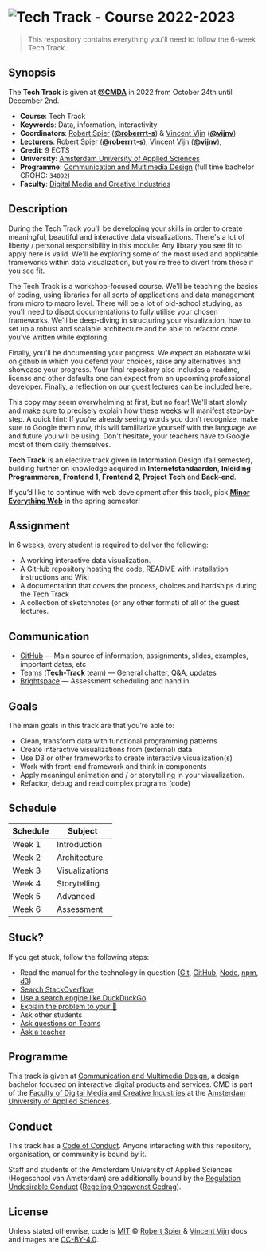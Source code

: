 # ![Tech Track - Course 2022-2023][banner]

> This respository contains everything you'll need to follow the 6-week Tech Track. 

## Synopsis

The **Tech Track** is given at [**@CMDA**][cmda] in 2022 from
October 24th until December 2nd.

*   **Course**: Tech Track
*   **Keywords**: Data, information, interactivity
*   **Coordinators**: [Robert Spier][roberrrt-s-gh] ([**@roberrrt-s**][roberrrt-s-gh]) & [Vincent Vijn][vijnv-gh] ([**@vijnv**][vijnv-gh])
*   **Lecturers**:
    [Robert Spier][roberrrt-s-gh] ([**@roberrrt-s**][roberrrt-s-gh]),
    [Vincent Vijn][vijnv-gh] ([**@vijnv**][vijnv-gh]),
*   **Credit**: 9 ECTS
*   **University**: [Amsterdam University of Applied Sciences][university]
*   **Programme**: [Communication and Multimedia Design][cmda] (full time bachelor CROHO: `34092`)
*   **Faculty**: [Digital Media and Creative Industries][faculty]

## Description

During the Tech Track you'll be developing your skills in order to create meaningful, beautiful and interactive data visualizations. There's a lot of liberty / personal responsibility in this module: Any library you see fit to apply here is valid. We'll be exploring some of the most used and applicable frameworks within data visualization, but you're free to divert from these if you see fit.

The Tech Track is a workshop-focused course. We'll be teaching the basics of coding, using libraries for all sorts of applications and data management from micro to macro level. There will be a lot of old-school studying, as you'll need to disect documentations to fully utilise your chosen frameworks. We'll be deep-diving in structuring your visualization, how to set up a robust and scalable architecture and be able to refactor code you've written while exploring.

Finally, you'll be documenting your progress. We expect an elaborate wiki on github in which you defend your choices, raise any alternatives and showcase your progress. Your final repository also includes a readme, license and other defaults one can expect from an upcoming professional developer. Finally, a reflection on our guest lectures can be included here.

This copy may seem overwhelming at first, but no fear! We'll start slowly and make sure to precisely explain how these weeks will manifest step-by-step. A quick hint: If you're already seeing words you don't recognize, make sure to Google them now, this will familliarize yourself with the language we and future you will be using. Don't hesitate, your teachers have to Google most of them daily themselves.

**Tech Track** is an elective track given in Information
Design (fall semester), building further on knowledge acquired in
**Internetstandaarden**, **Inleiding Programmeren**, **Frontend 1**,
**Frontend 2**, **Project Tech** and **Back-end**.

If you’d like to continue with web development after this track, pick
[**Minor Everything Web**][minor] in the spring semester!

## Assignment

In 6 weeks, every student is required to deliver the following:

* A working interactive data visualization.
* A GitHub repository hosting the code, README with installation instructions and Wiki
* A documentation that covers the process, choices and hardships during the Tech Track
* A collection of sketchnotes (or any other format) of all of the guest lectures.

## Communication

*   [GitHub][github]
    — Main source of information, assignments, slides, examples, important dates, etc
*   [Teams][] (**Tech-Track** team)
    — General chatter, Q&A, updates
*   [Brightspace][]
    — Assessment scheduling and hand in.

## Goals

The main goals in this track are that you’re able to:

*  Clean, transform data with functional programming patterns
*  Create interactive visualizations from (external) data
*  Use D3 or other frameworks to create interactive visualization(s)
*  Work with front-end framework and think in components
*  Apply meaningul animation and / or storytelling in your visualization.
*  Refactor, debug and read complex programs (code)

## Schedule

| Schedule | Subject        |
|----------|----------------|
| Week 1   | Introduction   |
| Week 2   | Architecture   |
| Week 3   | Visualizations |
| Week 4   | Storytelling   |
| Week 5   | Advanced       |
| Week 6   | Assessment     |

## Stuck?

If you get stuck, follow the following steps:

*   Read the manual for the technology in question
    ([Git](https://git-scm.com/docs),
    [GitHub](https://guides.github.com),
    [Node](https://nodejs.org/api/),
    [npm](https://docs.npmjs.com),
    [d3](https://d3js.org))
*   [Search StackOverflow](https://stackoverflow.com)
*   [Use a search engine like DuckDuckGo](https://duckduckgo.com)
*   [Explain the problem to your 🐤](https://rubberduckdebugging.com/)
*   Ask other students
*   [Ask questions on Teams][teams]
*   [Ask a teacher][synopsis]

## Programme

This track is given at [Communication and Multimedia Design][bachelor], a
design bachelor focused on interactive digital products and services.
CMD is part of the [Faculty of Digital Media and Creative Industries][faculty]
at the [Amsterdam University of Applied Sciences][university].

## Conduct

This track has a [Code of Conduct][coc].
Anyone interacting with this repository, organisation, or community is bound
by it.

Staff and students of the Amsterdam University of Applied Sciences (Hogeschool
van Amsterdam) are additionally bound by the [Regulation Undesirable
Conduct][ruc] ([Regeling Ongewenst Gedrag][rog]).

## License

Unless stated otherwise, code is [MIT][] © [Robert Spier][roberrrt-s-gh] & [Vincent Vijn][vijnv-gh]
docs and images are [CC-BY-4.0][].

<!-- Definitions -->

[bachelor]: https://www.cmd-amsterdam.nl/english/

[faculty]: https://www.amsterdamuas.com/faculty/fdmci/faculty-of-digital-media-and-creative-industries.html

[university]: https://www.amsterdamuas.com

[cmd-logo]: images/cmd.jpg

[coc]: code-of-conduct.md

[ruc]: https://www.amsterdamuas.com/practical-matters/algemeen/hva-breed/juridische-zaken/legal-affairs/regulation-undesirable-conduct/regulation-undesirable-conduct.html#anker-3-complaints-authority

[rog]: https://www.hva.nl/praktisch/algemeen/hva-breed/juridische-zaken/loket-beroep-bezwaar-en-klacht/regeling-ongewenst-gedrag/regeling-ongewenst-gedrag.html?origin=gbS4rg%2FDTZuxQ6lGVF%2BN1A

[mit]: license.md#code

[cc-by-4.0]: license.md#documentation-and-images

[banner]: https://cmda-tt.github.io/course-20-21/img/banner.svg

[synopsis]: #synopsis

[cmda]: https://github.com/cmda

[roberrrt-s-gh]: https://github.com/roberrrt-s

[vijnv-gh]: https://github.com/vijnv

[minor]: https://cmda.github.io/minor-everything-web/

[home]: https://github.com/cmda-tt

[github]: https://github.com/cmda-tt/course-22-23

[teams]: https://teams.microsoft.com/l/team/19%3abb5d1ccf5b92468dae0e0cc06c52a12e%40thread.tacv2/conversations?groupId=9797115c-dc0c-415f-a740-1c0a825baee1&tenantId=0907bb1e-21fc-476f-8843-02d09ceb59a7

[Brightspace]: https://dlo.mijnhva.nl/d2l/home/32180

[lynda-portal]: https://lyndaportal.ict.hva.nl
